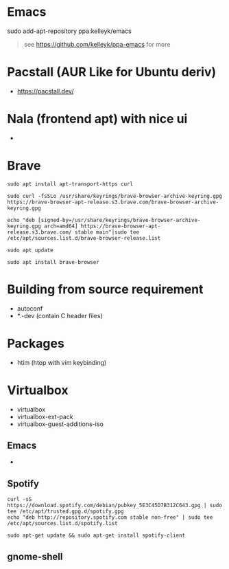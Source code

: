 # Emacs
sudo add-apt-repository ppa:kelleyk/emacs
> see https://github.com/kelleyk/ppa-emacs for more
# Pacstall (AUR Like for Ubuntu deriv)
- https://pacstall.dev/
# Nala (frontend apt) with nice ui
- 

# Brave
```shell
sudo apt install apt-transport-https curl

sudo curl -fsSLo /usr/share/keyrings/brave-browser-archive-keyring.gpg https://brave-browser-apt-release.s3.brave.com/brave-browser-archive-keyring.gpg

echo "deb [signed-by=/usr/share/keyrings/brave-browser-archive-keyring.gpg arch=amd64] https://brave-browser-apt-release.s3.brave.com/ stable main"|sudo tee /etc/apt/sources.list.d/brave-browser-release.list

sudo apt update

sudo apt install brave-browser
```

# Building from source requirement
- autoconf
- \*.-dev (contain C header files)


# Packages
- htim (htop with vim keybinding)

# Virtualbox
- virtualbox
- virtualbox-ext-pack
- virtualbox-guest-additions-iso


## Emacs
-

## Spotify
```
curl -sS https://download.spotify.com/debian/pubkey_5E3C45D7B312C643.gpg | sudo tee /etc/apt/trusted.gpg.d/spotify.gpg
echo "deb http://repository.spotify.com stable non-free" | sudo tee /etc/apt/sources.list.d/spotify.list

sudo apt-get update && sudo apt-get install spotify-client

```
## gnome-shell
